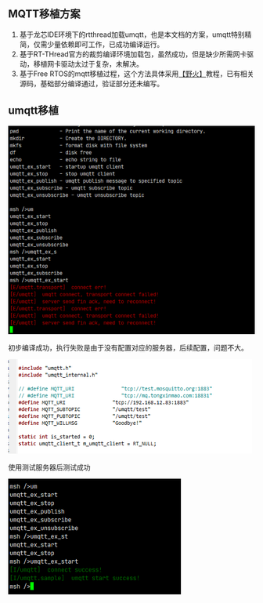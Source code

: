 ## MQTT移植方案

1. 基于龙芯IDE环境下的rtthread加载umqtt，也是本文档的方案，umqtt特别精简，仅需少量依赖即可工作，已成功编译运行。
2. 基于RT-THread官方的裁剪编译环境加载包，虽然成功，但是缺少所需网卡驱动，移植网卡驱动太过于复杂，未解决。
3. 基于Free RTOS的mqtt移植过程，这个方法具体采用[【野火】](https://doc.embedfire.com/net/lwip/stm32/zh/latest/doc/chapter21/chapter21.html)教程，已有相关源码，基础部分编译通过，验证部分还未编写。



## umqtt移植

![image-20220519230858057](.\pic\image-20220519230858057.png)



初步编译成功，执行失败是由于没有配置对应的服务器，后续配置，问题不大。

![image-20220519231048759](.\pic\image-20220519231048759.png)



使用测试服务器后测试成功

![image-20220520000421553](.\pic\image-20220520000421553.png)
